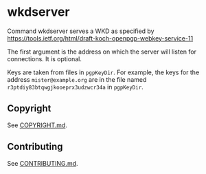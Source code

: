 # wkdserver

Command wkdserver serves a WKD as specified by
<https://tools.ietf.org/html/draft-koch-openpgp-webkey-service-11>

The first argument is the address on which the server will listen
for connections. It is optional.

Keys are taken from files in `pgpKeyDir`. For example, the keys for
the address `mister@example.org` are in the file named
`r3ptdiy83btqwgjkooeprx3udzwcr34a` in `pgpKeyDir`.

## Copyright
See [COPYRIGHT.md](COPYRIGHT.md).

## Contributing
See [CONTRIBUTING.md](CONTRIBUTING.md).